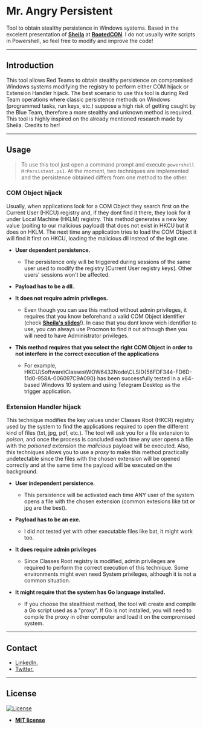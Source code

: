 
# Mr. Angry Persistent

Tool to obtain stealthy persistence in Windows systems. Based in the excelent presentation of <a href="https://es.slideshare.net/rootedcon/sheila-ayelen-berta-the-art-of-persistence-mr-windows-i-dont-wanna-go-rooted2019" target="_blank">**Sheila**</a> at <a href="https://www.rootedcon.com/inicio" target="_blank">**RootedCON**</a>.
I do not usually write scripts in Powershell, so feel free to modify and improve the code!

---

## Introduction

This tool allows Red Teams to obtain stealthy persistence on compromised Windows systems modifying the registry to perform either COM hijack or Extension Handler hijack. The best scenario to use this tool is during Red Team operations where classic persistence methods on Windows (programmed tasks, run keys, etc.) suppose a high risk of getting caught by the Blue Team, therefore a more stealthy and unknown method is required. 
This tool is highly inspired on the already mentioned research made by Sheila. Credits to her!

--- 

## Usage 

> To use this tool just open a command prompt and execute `powershell MrPersistent.ps1`. At the moment, two techniques are implemented and the persistence obtained differs from one method to the other.

### COM Object hijack

Usually, when applications look for a COM Object they search first on the Current User (HKCU) registry and, if they dont find it there, they look for it under Local Machine (HKLM) registry. This method generates a new key value (poiting to our malicious payload) that does not exist in HKCU but it does on HKLM. The next time any application tries to load the COM Object it will find it first on HKCU, loading the malicious dll instead of the legit one.

- **User dependent persistence.** 
	- The persistence only will be triggered during sessions of the same user used to modify the registry [Current User registry keys]. Other users' sessions won't be affected.

- **Payload has to be a dll.** 

- **It does not require admin privileges.** 
	- Even though you can use this method without admin privileges, it requires that you know beforehand a valid COM Object identifier (check <a href="https://es.slideshare.net/rootedcon/sheila-ayelen-berta-the-art-of-persistence-mr-windows-i-dont-wanna-go-rooted2019" target="_blank">**Sheila's slides**</a>!). In case that you dont know wich identifier to use, you can always use Procmon to find it out although then you will need to have Administrator privileges.

- **This method requires that you select the right COM Object in order to not interfere in the correct execution of the applications**
	- For example, HKCU\Software\Classes\WOW6432Node\CLSID\{56FDF344-FD6D-11d0-958A-006097C9A090} has been successfully tested in a x64-based Windows 10 system and using Telegram Desktop as the trigger application.


### Extension Handler hijack

This technique modifies the key values under Classes Root (HKCR) registry used by the system to find the applications required to open the different kind of files (txt, jpg, pdf, etc.). The tool will ask you for a file extension to *poison*, and once the process is concluded each time any user opens a file with the *poisoned* extension the *malicious* payload will be executed. Also, this techniques allows you to use a *proxy* to make this method practically undetectable since the files with the chosen extension will be opened correctly and at the same time the payload will be executed on the background.


- **User independent persistence.** 
	- This persistence will be activated each time ANY user of the system opens a file with the chosen extension (common extesions like txt or jpg are the best).

- **Payload has to be an exe.** 
	- I did not tested yet with other executable files like bat, it might work too.

- **It does require admin privileges** 
	- Since Classes Root registry is modified, admin privileges are required to perform the correct execution of this technique. Some environments might even need System privileges, although it is not a common situation.

- **It might require that the system has Go language installed.**
	- If you choose the stealthiest method, the tool will create and compile a Go script used as a "proxy". If Go is not installed, you will need to compile the proxy in other computer and load it on the compromised system.

---

## Contact

- <a href="https://www.linkedin.com/in/kuroshda/">LinkedIn.</a>
- <a href="https://twitter.com/Kurro2907" target="_blank">Twitter.</a>

---

## License

[![License](http://img.shields.io/:license-mit-blue.svg?style=flat-square)](http://badges.mit-license.org)

- **[MIT license](http://opensource.org/licenses/mit-license.php)**
